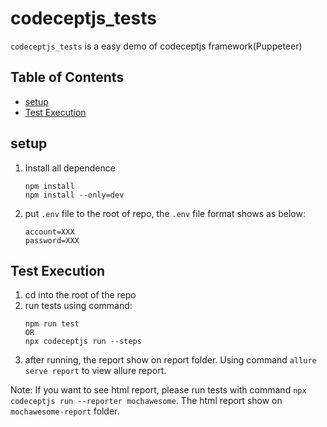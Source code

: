 # codeceptjs_tests

`codeceptjs_tests` is a easy demo of codeceptjs framework(Puppeteer)

## Table of Contents

- [setup](#setup)
- [Test Execution](#test-execution)

## setup

1. Install all dependence
    ```
    npm install
    npm install --only=dev
    ```

2. put `.env` file to the root of repo, the `.env` file format shows as below:
    ```
    account=XXX
    password=XXX
    ```

## Test Execution

1. cd into the root of the repo
2. run tests using command:
   ```
   npm run test
   OR
   npx codeceptjs run --steps
   ```
3. after running, the report show on report folder. Using command `allure serve report` to view allure report.

Note: If you want to see html report, please run tests with command `npx codeceptjs run --reporter mochawesome`. The html report show on `mochawesome-report` folder.
